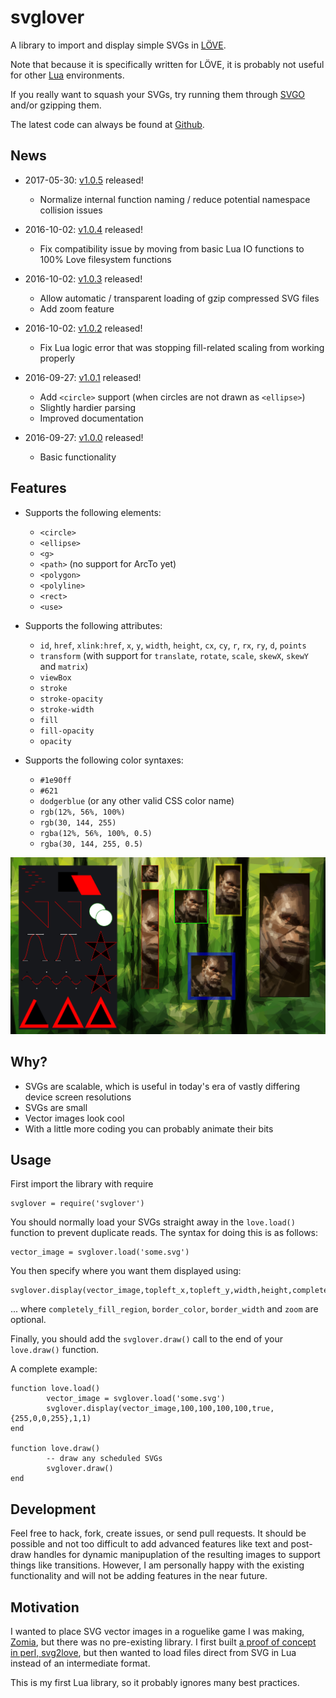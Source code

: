 # svglover

A library to import and display simple SVGs in [LÖVE](http://love2d.org/).

Note that because it is specifically written for LÖVE, it is probably not useful
for other [Lua](http://www.lua.org/) environments.

If you really want to squash your SVGs, try running them through
[SVGO](https://github.com/svg/svgo) and/or gzipping them.

The latest code can always be found at
[Github](https://github.com/globalcitizen/svglover).

## News

* 2017-05-30:
    [v1.0.5](https://github.com/globalcitizen/svglover/releases/tag/v1.0.5)
    released!
  - Normalize internal function naming / reduce potential namespace collision
      issues

* 2016-10-02:
    [v1.0.4](https://github.com/globalcitizen/svglover/releases/tag/v1.0.4)
    released!
  - Fix compatibility issue by moving from basic Lua IO functions to 100% Love
      filesystem functions

* 2016-10-02:
    [v1.0.3](https://github.com/globalcitizen/svglover/releases/tag/v1.0.3)
    released!
  - Allow automatic / transparent loading of gzip compressed SVG files
  - Add zoom feature

* 2016-10-02:
    [v1.0.2](https://github.com/globalcitizen/svglover/releases/tag/v1.0.2)
    released!
  - Fix Lua logic error that was stopping fill-related scaling from working
      properly

* 2016-09-27:
    [v1.0.1](https://github.com/globalcitizen/svglover/releases/tag/v1.0.1)
    released!
  - Add `<circle>` support (when circles are not drawn as `<ellipse>`)
  - Slightly hardier parsing
  - Improved documentation

* 2016-09-27:
    [v1.0.0](https://github.com/globalcitizen/svglover/releases/tag/v1.0.0)
    released!
  - Basic functionality

## Features

* Supports the following elements:
  - `<circle>`
  - `<ellipse>`
  - `<g>`
  - `<path>` (no support for ArcTo yet)
  - `<polygon>`
  - `<polyline>`
  - `<rect>`
  - `<use>`

* Supports the following attributes:
  - `id`, `href`, `xlink:href`, `x`, `y`, `width`, `height`, `cx`, `cy`, `r`,
      `rx`, `ry`, `d`, `points`
  - `transform` (with support for `translate`, `rotate`, `scale`, `skewX`,
      `skewY` and `matrix`)
  - `viewBox`
  - `stroke`
  - `stroke-opacity`
  - `stroke-width`
  - `fill`
  - `fill-opacity`
  - `opacity`

* Supports the following color syntaxes:
  - `#1e90ff`
  - `#621`
  - `dodgerblue` (or any other valid CSS color name)
  - `rgb(12%, 56%, 100%)`
  - `rgb(30, 144, 255)`
  - `rgba(12%, 56%, 100%, 0.5)`
  - `rgba(30, 144, 255, 0.5)`

<img src="screenshot.png" alt="Demo screenshot" />

## Why?

* SVGs are scalable, which is useful in today's era of vastly differing device
screen resolutions
* SVGs are small
* Vector images look cool
* With a little more coding you can probably animate their bits

## Usage
First import the library with require

```
svglover = require('svglover')
```

You should normally load your SVGs straight away in the `love.load()` function
to prevent duplicate reads. The syntax for doing this is as follows:

```
vector_image = svglover.load('some.svg')
```

You then specify where you want them displayed using:

```
svglover.display(vector_image,topleft_x,topleft_y,width,height,completely_fill_region,border_color,border_width,zoom)
```

... where `completely_fill_region`, `border_color`, `border_width` and `zoom`
are optional.

Finally, you should add the `svglover.draw()` call to the end of your
`love.draw()` function.

A complete example:

```
function love.load()
        vector_image = svglover.load('some.svg')
        svglover.display(vector_image,100,100,100,100,true,{255,0,0,255},1,1)
end

function love.draw()
        -- draw any scheduled SVGs
        svglover.draw()
end
```

## Development

Feel free to hack, fork, create issues, or send pull requests.
It should be possible and not too difficult to add advanced features like text
and post-draw handles for dynamic manipuplation of the resulting images to
support things like transitions. However, I am personally happy with the
existing functionality and will not be adding features in the near future.

## Motivation

I wanted to place SVG vector images in a roguelike game I was making,
[Zomia](https://github.com/globalcitizen/zomia), but there was no pre-existing
library. I first built [a proof of concept in perl,
svg2love](https://github.com/globalcitizen/svg2love), but then wanted to load
files direct from SVG in Lua instead of an intermediate format.

This is my first Lua library, so it probably ignores many best practices.
